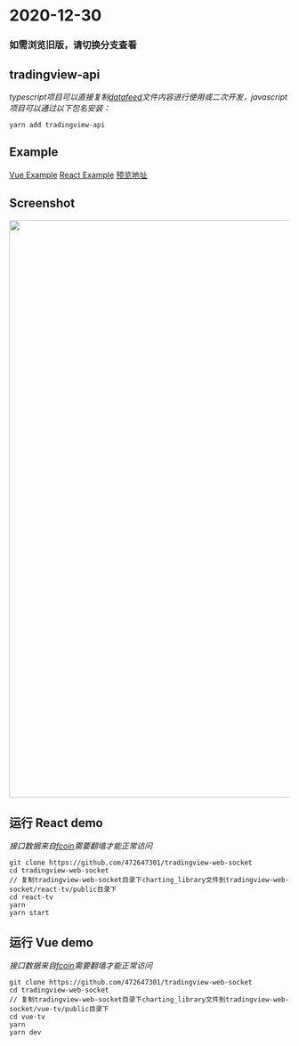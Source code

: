 # 2020-12-30

### 如需浏览旧版，请切换分支查看

## tradingview-api
_typescript项目可以直接复制[datafeed](https://github.com/472647301/tradingview-web-socket/tree/master/react-tv/src/datafeed)文件内容进行使用或二次开发，javascript项目可以通过以下包名安装：_
```shell
yarn add tradingview-api
```
## Example
[Vue Example](https://github.com/472647301/tradingview-web-socket/tree/master/vue-tv)
[React Example](https://github.com/472647301/tradingview-web-socket/tree/master/react-tv)
[预览地址](http://49.233.210.12/vite/index.html/) 

## Screenshot
<img src="https://github.com/472647301/tradingview-web-socket/blob/master/screenshot/screenshot.png?raw=true" width="1038">

## 运行 React demo

_接口数据来自[fcoin](https://doc.fcoin.pro/zh.html?javascript#websocket)需要翻墙才能正常访问_

```shell
git clone https://github.com/472647301/tradingview-web-socket
cd tradingview-web-socket
// 复制tradingview-web-socket目录下charting_library文件到tradingview-web-socket/react-tv/public目录下
cd react-tv
yarn 
yarn start
```

## 运行 Vue demo

_接口数据来自[fcoin](https://doc.fcoin.pro/zh.html?javascript#websocket)需要翻墙才能正常访问_

```shell
git clone https://github.com/472647301/tradingview-web-socket
cd tradingview-web-socket
// 复制tradingview-web-socket目录下charting_library文件到tradingview-web-socket/vue-tv/public目录下
cd vue-tv
yarn 
yarn dev
```
